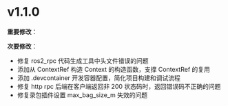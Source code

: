 # v1.1.0

**重要修改**：

**次要修改**：

- 修复 ros2_rpc 代码生成工具中头文件错误的问题
- 添加从 ContextRef 构造 Context 的构造函数，支撑 ContextRef 的复用
- 添加 .devcontainer 开发容器配置，简化项目构建和调试流程
- 修复 http rpc 后端在客户端返回非 200 状态码时，返回错误码不正确的问题
- 修复录包插件设置 max_bag_size_m 失效的问题
